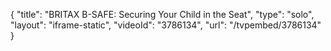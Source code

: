 {
    "title": "BRITAX B-SAFE: Securing Your Child in the Seat",
    "type": "solo",
    "layout": "iframe-static",
    "videoId": "3786134",
    "url": "\/tvpembed\/3786134"
}